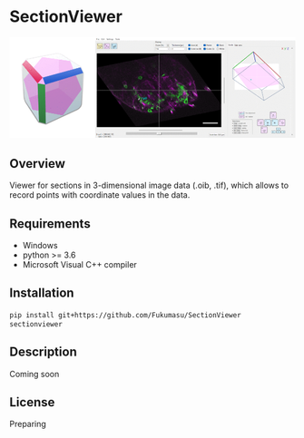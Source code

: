 # SectionViewer

![gif](https://github.com/Fukumasu/SectionViewer/blob/master/sectionviewer/img/SectionViewer.gif)

## Overview

Viewer for sections in 3-dimensional image data (.oib, .tif), which allows to record points with coordinate values in the data.

## Requirements

- Windows
- python >= 3.6
- Microsoft Visual C++ compiler

## Installation

```
pip install git+https://github.com/Fukumasu/SectionViewer
sectionviewer
```

## Description

Coming soon

## License

Preparing
